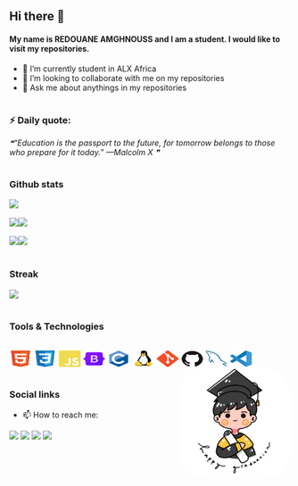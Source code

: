 ## Hi there 👋

#### My name is REDOUANE AMGHNOUSS and I am a student. I would like to visit my repositories.

- 🌱 I’m currently student in ALX Africa
- 👯 I’m looking to collaborate with me on my repositories
- 💬 Ask me about anythings in my repositories
#

### ⚡ Daily quote: 
<!--STARTS_HERE_QUOTE_README-->
<i>❝“Education is the passport to the future, for tomorrow belongs to those who prepare for it today.” —Malcolm X ❞</i>
<!--ENDS_HERE_QUOTE_README-->

#

### Github stats
![](http://github-profile-summary-cards.vercel.app/api/cards/profile-details?username=AMGHNOUSS&theme=graywhite)

![](http://github-profile-summary-cards.vercel.app/api/cards/repos-per-language?username=AMGHNOUSS&theme=default)![](http://github-profile-summary-cards.vercel.app/api/cards/most-commit-language?username=AMGHNOUSS&theme=default)

![](http://github-profile-summary-cards.vercel.app/api/cards/stats?username=AMGHNOUSS&theme=default)![](http://github-profile-summary-cards.vercel.app/api/cards/productive-time?username=AMGHNOUSS&theme=default&utcOffset=8)

#
### Streak

<a href="https://github-readme-streak-stats.herokuapp.com/?user=AMGHNOUSS">
  <img align="center" src="https://github-readme-streak-stats.herokuapp.com/?user=AMGHNOUSS" />
</a>

#
### Tools & Technologies
<div style="display: inline_block"><br>

  <img align="center" alt="Red-HTML" height="30" width="40" src="https://github.com/AMGHNOUSS/AMGHNOUSS/blob/main/icons/html5/html5-original.svg">
  <img align="center" alt="Red-CSS" height="30" width="40" src="https://github.com/AMGHNOUSS/AMGHNOUSS/blob/main/icons/css3/css3-original.svg">
  <img align="center" alt="Red-Js" height="30" width="40" src="https://github.com/AMGHNOUSS/AMGHNOUSS/blob/main/icons/javascript/javascript-plain.svg">
  <img align="center" alt="Red-Bootstrap" height="30" width="40" src="https://raw.githubusercontent.com/devicons/devicon/master/icons/bootstrap/bootstrap-original.svg">
  <img align="center" alt="Red-C" height="30" width="40" src="https://github.com/AMGHNOUSS/AMGHNOUSS/blob/main/icons/c/c-original.svg">
  <img align="center" alt="Red-Linux" height="30" width="40" src="https://github.com/AMGHNOUSS/AMGHNOUSS/blob/main/icons/linux/linux-original.svg">
  <img align="center" alt="Red-Git" height="30" width="40" src="https://github.com/AMGHNOUSS/AMGHNOUSS/blob/main/icons/git/git-original.svg">
  <img align="center" alt="Red-GitHub" height="30" width="40" src="https://github.com/AMGHNOUSS/AMGHNOUSS/blob/main/icons/github/github-original.svg">
  <img align="center" alt="Red-MySQL" height="30" width="40" src="https://github.com/AMGHNOUSS/AMGHNOUSS/blob/main/icons/mysql/mysql-original.svg">
  <img align="center" alt="Red-VisualStudioCode" height="30" width="40" src="https://github.com/AMGHNOUSS/AMGHNOUSS/blob/main/icons/vscode/vscode-original.svg">
  <img align="right" alt="Red-Congratulation" height="200" style="border-radius:50px;" src="https://github.com/AMGHNOUSS/AMGHNOUSS/blob/main/icons/Avatar.png">
</div>

#
### Social links
  - 📫 How to reach me: 
  
 
<div> 
  <a href="https://www.instagram.com/amghnouss_redouane/" target="_blank"><img src="https://img.shields.io/badge/-Instagram-%23E4405F?style=for-the-badge&logo=instagram&logoColor=white" target="_blank"></a>
  <a href = "mailto:redouane.amghnouss@edu.uiz.ac.ma"><img src="https://img.shields.io/badge/-Gmail-%23333?style=for-the-badge&logo=gmail&logoColor=white" target="_blank"></a>
  <a href="https://www.linkedin.com/in/redouane-amghnouss-8b27ab1b7/" target="_blank"><img src="https://img.shields.io/badge/-LinkedIn-%230077B5?style=for-the-badge&logo=linkedin&logoColor=white" target="_blank"></a>
  <a href="https://twitter.com/R_Amghnouss" target="_blank"><img src="https://img.shields.io/badge/-Twitter-%230077B5?style=for-the-badge&logo=Twitter&logoColor=white" target="_blank"></a>  
  
</div>

